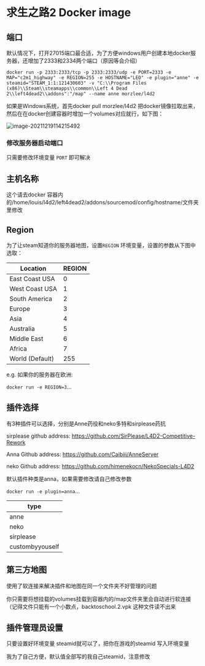 # 求生之路2 Docker image

## 端口

默认情况下，打开27015端口最合适，为了方便windows用户创建本地docker服务器，还增加了2333和2334两个端口（原因等会介绍）

```
docker run -p 2333:2333/tcp -p 2333:2333/udp -e PORT=2333 -e MAP="c2m1_highway" -e REGION=255 -e HOSTNAME="LEO" -e plugin="anne" -e steamid="STEAM_1:1:121430603" -v "C:\\Program Files (x86)\\Steam\\steamapps\\common\\Left 4 Dead 2\\left4dead2\\addons":"/map" --name anne morzlee/l4d2
```

如果是Windows系统，首先docker pull morzlee/l4d2 把docker镜像拉取出来，然后在在docker创建容器时增加一个volumes对应就行，如下图：

![image-20211219114215492](https://github.com/fantasylidong/AnneServer/blob/main/image-20211219114215492.png)

### 修改服务器启动端口

只需要修改环境变量 `PORT` 即可解决

## 主机名称

这个请去docker 容器内的/home/louis/l4d2/left4dead2/addons/sourcemod/config/hostname/文件夹里修改

## Region

为了让steam知道你的服务器地图，设置`REGION` 环境变量，设置的参数从下图中选取：

| Location        | REGION |
| --------------- | ------ |
| East Coast USA  | 0      |
| West Coast USA  | 1      |
| South America   | 2      |
| Europe          | 3      |
| Asia            | 4      |
| Australia       | 5      |
| Middle East     | 6      |
| Africa          | 7      |
| World (Default) | 255    |

e.g. 如果你的服务器在欧洲:

`docker run -e REGION=3`...

## 插件选择

有3种插件可以选择，分别是Anne药役和neko多特和sirplease药抗

sirplease github address: https://github.com/SirPlease/L4D2-Competitive-Rework

Anna Github address: https://github.com/Caibiii/AnneServer 

neko Github address: https://github.com/himenekocn/NekoSpecials-L4D2

默认插件种类是anna，如果需要修改请自己修改参数

`docker run -e plugin=anna`...

| type            |
| --------------- |
| anne            |
| neko            |
| sirplease       |
| custombyyouself |

## 第三方地图

使用了软连接来解决插件和地图在同一个文件夹不好管理的问题

你只需要将想挂载的volumes挂载到容器内的/map文件夹里会自动进行软连接（记得文件只能有一个小数点，backtoschool.2.vpk 这种文件读不出来

## 插件管理员设置

只要设置好环境变量 steamid就可以了，把你在游戏的steamid 写入环境变量

我为了自己方便，默认值全部写的我自己steamid，注意修改
